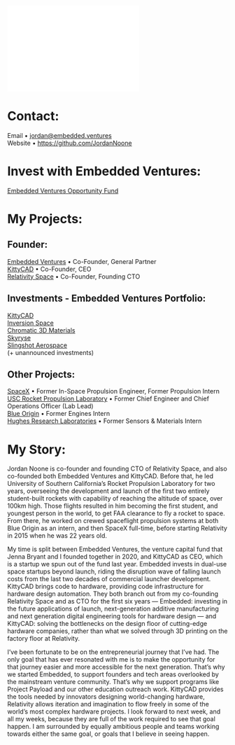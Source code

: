 <a href="https://github.com/jordannoone">
    <img align="center" width="60%" src="./header.svg" />
</a>
<a href="https://github.com/jordannoone">
    <img align="center" width="60%" src="./iso_calender.svg" />
</a>
<br/>

# Contact: 
Email • [jordan@embedded.ventures](mailto:jordan@embedded.ventures)  
Website • https://github.com/JordanNoone  

# Invest with Embedded Ventures:
[Embedded Ventures Opportunity Fund](https://angel.co/v/back/embedded-ventures-opportunity-fund)  

# My Projects: 
## Founder:
[Embedded Ventures](https://www.embedded.ventures/) • Co-Founder, General Partner  
[KittyCAD](https://kittycad.io/) • Co-Founder, CEO  
[Relativity Space](https://www.relativityspace.com/) • Co-Founder, Founding CTO

## Investments - Embedded Ventures Portfolio:
[KittyCAD](https://kittycad.io/)  
[Inversion Space](https://www.inversionspace.com/)  
[Chromatic 3D Materials](https://www.linkedin.com/company/c3dmaterials/)  
[Skyryse](https://skyryse.com/)  
[Slingshot Aerospace](https://slingshotaerospace.com/)  
(+ unannounced investments)

## Other Projects:
[SpaceX](https://www.spacex.com/) • Former In-Space Propulsion Engineer, Former Propulsion Intern  
[USC Rocket Propulsion Laboratory](http://www.uscrpl.com/) • Former Chief Engineer and Chief Operations Officer (Lab Lead)  
[Blue Origin](https://www.blueorigin.com/) • Former Engines Intern  
[Hughes Research Laboratories](https://www.hrl.com/) • Former Sensors & Materials Intern  

# My Story: 
Jordan Noone is co-founder and founding CTO of Relativity Space, and also co-founded both Embedded Ventures and KittyCAD. Before that, he led University of Southern California’s Rocket Propulsion Laboratory for two years, overseeing the development and launch of the first two entirely student-built rockets with capability of reaching the altitude of space, over 100km high. Those flights resulted in him becoming the first student, and youngest person in the world, to get FAA clearance to fly a rocket to space. From there, he worked on crewed spaceflight propulsion systems at both Blue Origin as an intern, and then SpaceX full-time, before starting Relativity in 2015 when he was 22 years old.  

My time is split between Embedded Ventures, the venture capital fund that Jenna Bryant and I founded together in 2020, and KittyCAD as CEO, which is a startup we spun out of the fund last year. Embedded invests in dual-use space startups beyond launch, riding the disruption wave of falling launch costs from the last two decades of commercial launcher development. KittyCAD brings code to hardware, providing code infrastructure for hardware design automation. They both branch out from my co-founding Relativity Space and as CTO for the first six years — Embedded: investing in the future applications of launch, next-generation additive manufacturing and next generation digital engineering tools for hardware design — and KittyCAD: solving the bottlenecks on the design floor of cutting-edge hardware companies, rather than what we solved through 3D printing on the factory floor at Relativity. 

I’ve been fortunate to be on the entrepreneurial journey that I’ve had. The only goal that has ever resonated with me is to make the opportunity for that journey easier and more accessible for the next generation. That’s why we started Embedded, to support founders and tech areas overlooked by the mainstream venture community. That’s why we support programs like Project Payload and our other education outreach work. KittyCAD provides the tools needed by innovators designing world-changing hardware, Relativity allows iteration and imagination to flow freely in some of the world’s most complex hardware projects. I look forward to next week, and all my weeks, because they are full of the work required to see that goal happen. I am surrounded by equally ambitious people and teams working towards either the same goal, or goals that I believe in seeing happen.